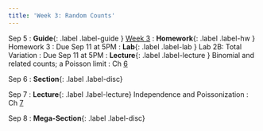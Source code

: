 ```yaml
---
title: 'Week 3: Random Counts'
---
```


Sep 5
: **Guide**{: .label .label-guide } [Week 3](/assets/guides/week03.pdf)
: **Homework**{: .label .label-hw } Homework 3
    : Due Sep 11 at 5PM
: **Lab**{: .label .label-lab } Lab 2B: Total Variation
    : Due Sep 11 at 5PM
: **Lecture**{: .label .label-lecture } Binomial and related counts; a Poisson limit
    : Ch [6](http://prob140.org/textbook/content/Chapter_06/00_Random_Counts.html)

Sep 6
: **Section**{: .label .label-disc}

Sep 7
: **Lecture**{: .label .label-lecture} Independence and Poissonization
    : Ch [7](http://prob140.org/textbook/content/Chapter_07/00_Poissonization.html)

Sep 8
: **Mega-Section**{: .label .label-disc}
